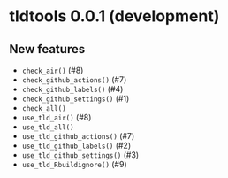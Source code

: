 tldtools 0.0.1 (development)
============================

New features
------------

* `check_air()` (#8)
* `check_github_actions()` (#7)
* `check_github_labels()` (#4)
* `check_github_settings()` (#1)
* `check_all()`
* `use_tld_air()` (#8)
* `use_tld_all()`
* `use_tld_github_actions()` (#7)
* `use_tld_github_labels()` (#2)
* `use_tld_github_settings()` (#3)
* `use_tld_Rbuildignore()` (#9)
